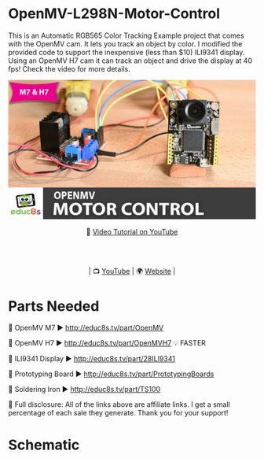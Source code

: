 # OpenMV-L298N-Motor-Control

This is an Automatic RGB565 Color Tracking Example project that comes with the OpenMV cam. It lets you track an object by color. I modified the provided code to support the inexpensive (less than $10) ILI9341 display. Using an OpenMV H7 cam it can track an object and drive the display at 40 fps! Check the video for more details.

<p align="center">
  <img src="demo.jpg" alt="OpenMV ILI9341" width="1280">
</p>

<p align="center">
🎥 <a href="https://www.youtube.com/watch?v=A1ZeEZCyMKg">Video Tutorial on YouTube</a>
</p>

<br>
<br>
<p align="center">
| 📺 <a href="https://www.youtube.com/educ8s">YouTube</a>
| 🌍 <a href="http://www.educ8s.tv">Website</a> | <br>
</p>


# Parts Needed

🛒 OpenMV M7 ▶ http://educ8s.tv/part/OpenMV

🛒 OpenMV H7 ▶ http://educ8s.tv/part/OpenMVH7  💡 FASTER

🛒 ILI9341 Display ▶ http://educ8s.tv/part/28ILI9341

🛒 Prototyping Board ▶ http://educ8s.tv/part/PrototypingBoards

🛒 Soldering Iron ▶ http://educ8s.tv/part/TS100

💖 Full disclosure: All of the links above are affiliate links. I get a small percentage of each sale they generate. Thank you for your support!

# Schematic

